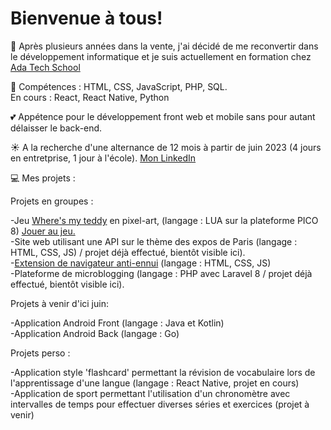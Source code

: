 # Bienvenue à tous!

:seedling: Après plusieurs années dans la vente, j'ai décidé de me reconvertir dans le développement informatique et je suis actuellement en formation chez [Ada Tech School](https://adatechschool.fr/)

:gem: Compétences : HTML, CSS, JavaScript, PHP, SQL.  
En cours : React, React Native, Python  


:two_hearts: Appétence pour le développement front web et mobile sans pour autant délaisser le back-end.

:sunny: A la recherche d'une alternance de 12 mois à partir de juin 2023 (4 jours en entretprise, 1 jour à l'école).
[Mon LinkedIn](https://www.linkedin.com/in/lydie-chaumet-9a5b61260/)

:computer: Mes projets :  

Projets en groupes :  

-Jeu [Where's my teddy](https://github.com/Lilinnfr/Projet_Pico_8) en pixel-art, (langage : LUA sur la plateforme PICO 8) [Jouer au jeu.](https://www.lexaloffle.com/bbs/?tid=50014)  
-Site web utilisant une API sur le thème des expos de Paris (langage : HTML, CSS, JS) / projet déjà effectué, bientôt visible ici).  
-[Extension de navigateur anti-ennui](https://github.com/Lilinnfr/Projet_Extension_Navigateur) (langage : HTML, CSS, JS)  
-Plateforme de microblogging (langage : PHP avec Laravel 8 / projet déjà effectué, bientôt visible ici).  

Projets à venir d'ici juin: 
 

-Application Android Front (langage : Java et Kotlin)  
-Application Android Back (langage : Go)  

Projets perso :  

-Application style 'flashcard' permettant la révision de vocabulaire lors de l'apprentissage d'une langue (langage : React Native, projet en cours)  
-Application de sport permettant l'utilisation d'un chronomètre avec intervalles de temps pour effectuer diverses séries et exercices (projet à venir)  

